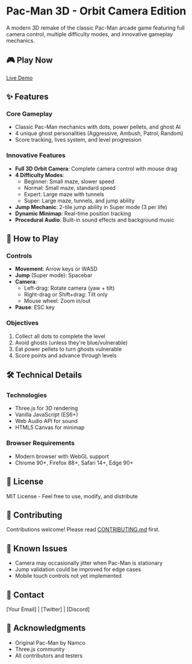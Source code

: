 # Pac-Man 3D - Orbit Camera Edition

A modern 3D remake of the classic Pac-Man arcade game featuring full camera control, multiple difficulty modes, and innovative gameplay mechanics.

## 🎮 Play Now
[Live Demo](https://yourusername.github.io/pacman-3d/)

## ✨ Features

### Core Gameplay
- Classic Pac-Man mechanics with dots, power pellets, and ghost AI
- 4 unique ghost personalities (Aggressive, Ambush, Patrol, Random)
- Score tracking, lives system, and level progression

### Innovative Features
- **Full 3D Orbit Camera**: Complete camera control with mouse drag
- **4 Difficulty Modes**:
  - Beginner: Small maze, slower speed
  - Normal: Small maze, standard speed
  - Expert: Large maze with tunnels
  - Super: Large maze, tunnels, and jump ability
- **Jump Mechanic**: 2-tile jump ability in Super mode (3 per life)
- **Dynamic Minimap**: Real-time position tracking
- **Procedural Audio**: Built-in sound effects and background music

## 🎯 How to Play

### Controls
- **Movement**: Arrow keys or WASD
- **Jump** (Super mode): Spacebar
- **Camera**: 
  - Left-drag: Rotate camera (yaw + tilt)
  - Right-drag or Shift+drag: Tilt only
  - Mouse wheel: Zoom in/out
- **Pause**: ESC key

### Objectives
1. Collect all dots to complete the level
2. Avoid ghosts (unless they're blue/vulnerable)
3. Eat power pellets to turn ghosts vulnerable
4. Score points and advance through levels

## 🛠️ Technical Details

### Technologies
- Three.js for 3D rendering
- Vanilla JavaScript (ES6+)
- Web Audio API for sound
- HTML5 Canvas for minimap

### Browser Requirements
- Modern browser with WebGL support
- Chrome 90+, Firefox 88+, Safari 14+, Edge 90+

## 📝 License
MIT License - Feel free to use, modify, and distribute

## 🤝 Contributing
Contributions welcome! Please read [CONTRIBUTING.md](CONTRIBUTING.md) first.

## 🐛 Known Issues
- Camera may occasionally jitter when Pac-Man is stationary
- Jump validation could be improved for edge cases
- Mobile touch controls not yet implemented

## 📧 Contact
[Your Email] | [Twitter] | [Discord]

## 🙏 Acknowledgments
- Original Pac-Man by Namco
- Three.js community
- All contributors and testers
